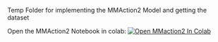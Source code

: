 Temp Folder for implementing the MMAction2 Model and getting the dataset

Open the MMAction2 Notebook in colab: [![Open MMaction2 In Colab](https://colab.research.google.com/assets/colab-badge.svg)](https://colab.research.google.com/github/gabeorlanski/adversarial-robustness-toolbox/blob/over_the_air/OLD_over_the_air/MMAction2_Model.ipynb)
